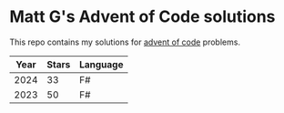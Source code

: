 # Matt G's Advent of Code solutions

This repo contains my solutions for [advent of code](https://adventofcode.com/) problems.

| Year | Stars | Language |
| ---- | ----- | -------- |
| 2024 | 33    | F#       |
| 2023 | 50    | F#       |
